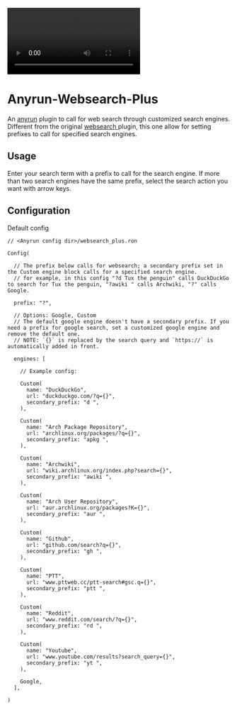 ![screenshot](https://github.com/kuokuo123/anyrun-websearch-plus/raw/main/asset/demo.mkv?raw=true)

# Anyrun-Websearch-Plus
An [anyrun](https://github.com/Kirottu/anyrun) plugin to call for web search through customized search engines. Different from the original [ websearch ](https://github.com/Kirottu/anyrun/tree/master/plugins/websearch) plugin, this one allow for setting prefixes to call for specified search engines.

## Usage

Enter your search term with a prefix to call for the search engine. If more than two search engines have the same prefix, select the search action you want with arrow keys.

## Configuration

Default config

```ron
// <Anyrun config dir>/websearch_plus.ron

Config(

  // The prefix below calls for websearch; a secondary prefix set in the Custom engine block calls for a specified search engine.
  // for example, in this config "?d Tux the penguin" calls DuckDuckGo to search for Tux the penguin, "?awiki " calls Archwiki, "?" calls Google.

  prefix: "?",

  // Options: Google, Custom
  // The default google engine doesn't have a secondary prefix. If you need a prefix for google search, set a customized google engine and remove the default one.
  // NOTE: `{}` is replaced by the search query and `https://` is automatically added in front.

  engines: [

    // Example config:

    Custom(
      name: "DuckDuckGo",
      url: "duckduckgo.com/?q={}",
      secondary_prefix: "d ",
    ),

    Custom(
      name: "Arch Package Repository",
      url: "archlinux.org/packages/?q={}",
      secondary_prefix: "apkg ",
    ),

    Custom(
      name: "Archwiki",
      url: "wiki.archlinux.org/index.php?search={}",
      secondary_prefix: "awiki ",
    ),

    Custom(
      name: "Arch User Repository",
      url: "aur.archlinux.org/packages?K={}",
      secondary_prefix: "aur ",
    ),

    Custom(
      name: "Github",
      url: "github.com/search?q={}",
      secondary_prefix: "gh ",
    ),

    Custom(
      name: "PTT",
      url: "www.pttweb.cc/ptt-search#gsc.q={}",
      secondary_prefix: "ptt ",
    ),

    Custom(
      name: "Reddit",
      url: "www.reddit.com/search/?q={}",
      secondary_prefix: "rd ",
    ),

    Custom(
      name: "Youtube",
      url: "www.youtube.com/results?search_query={}",
      secondary_prefix: "yt ",
    ),

    Google,
  ],
     
)
```

